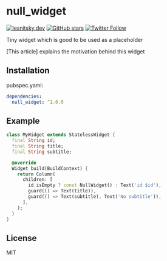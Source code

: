 # null_widget

[![lesnitsky.dev](https://lesnitsky.dev/shield.svg?hash=94049)](https://lesnitsky.dev?utm_source=null_widget)
[![GitHub stars](https://img.shields.io/github/stars/lesnitsky/null_widget.svg?style=social)](https://github.com/lesnitsky/null_widget)
[![Twitter Follow](https://img.shields.io/twitter/follow/lesnitsky_dev.svg?label=Follow%20me&style=social)](https://twitter.com/lesnitsky_dev)

Tiny widget which is good to be used as a placeholder

[This article] explains the motivation behind this widget

## Installation

pubspec.yaml:

```yaml
dependencies:
  null_widget: ^1.0.0
```

## Example

```dart
class MyWidget extends StatelessWidget {
  final String id;
  final String title;
  final String subtitle;

  @override
  Widget build(BuildContext) {
    return Column(
      children: [
        id.isEmpty ? const NullWidget() : Text('id $id'),
        guard(() => Text(title)),
        guard(() => Text(subtitle), Text('No subtitle')),
      ],
    );
  }
}
```

## License

MIT
